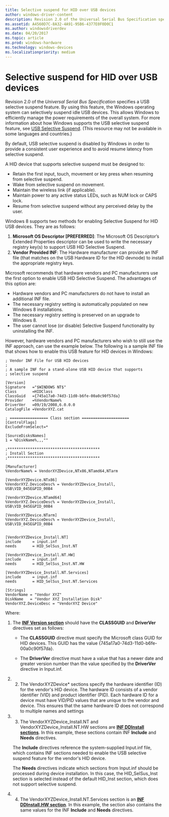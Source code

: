 ```yaml
---
title: Selective suspend for HID over USB devices
author: windows-driver-content
description: Revision 2.0 of the Universal Serial Bus Specification specifies a USB selective suspend feature.
ms.assetid: A4560D7C-8A32-4A91-95B6-4377E0F0D0C1
ms.author: windowsdriverdev
ms.date: 04/20/2017
ms.topic: article
ms.prod: windows-hardware
ms.technology: windows-devices
ms.localizationpriority: medium
---
```


# Selective suspend for HID over USB devices


Revision 2.0 of the *Universal Serial Bus Specification* specifies a USB selective suspend feature. By using this feature, the Windows operating system can selectively suspend idle USB devices. This allows Windows to efficiently manage the power requirements of the overall system. For more information about how Windows supports the USB selective suspend feature, see [USB Selective Suspend](https://msdn.microsoft.com/library/windows/hardware/ff540144). (This resource may not be available in some languages and countries.)

By default, USB selective suspend is disabled by Windows in order to provide a consistent user experience and to avoid resume latency from selective suspend.

A HID device that supports selective suspend must be designed to:

-   Retain the first input, touch, movement or key press when resuming from selective suspend.
-   Wake from selective suspend on movement.
-   Maintain the wireless link (if applicable).
-   Maintain power to any active status LEDs, such as NUM lock or CAPS lock.
-   Resume from selective suspend without any perceived delay by the user.

Windows 8 supports two methods for enabling Selective Suspend for HID USB devices. They are as follows:

1.  **Microsoft OS Descriptor \[PREFERRED\]**: The Microsoft OS Descriptor’s Extended Properties descriptor can be used to write the necessary registry key(s) to support USB HID Selective Suspend.
2.  **Vendor Provided INF**: The Hardware manufacturer can provide an INF file (that matches on the USB Hardware ID for the HID devnode) to install the appropriate registry keys.

Microsoft recommends that hardware vendors and PC manufacturers use the first option to enable USB HID Selective Suspend. The advantages of this option are:

-   Hardware vendors and PC manufacturers do not have to install an additional INF file.
-   The necessary registry setting is automatically populated on new Windows 8 installations.
-   The necessary registry setting is preserved on an upgrade to Windows 8.
-   The user cannot lose (or disable) Selective Suspend functionality by uninstalling the INF.

However, hardware vendors and PC manufacturers who wish to still use the INF approach, can use the example below. The following is a sample INF file that shows how to enable this USB feature for HID devices in Windows:

```ManagedCPlusPlus
; Vendor INF File for USB HID devices
;
; A sample INF for a stand-alone USB HID device that supports 
; selective suspend

[Version]
Signature   ="$WINDOWS NT$"
Class       =HIDClass
ClassGuid   ={745a17a0-74d3-11d0-b6fe-00a0c90f57da}
Provider    =%VendorName%
DriverVer   =09/19/2008,6.0.0.0
CatalogFile =VendorXYZ.cat

; ================= Class section =====================
[ControlFlags]
ExcludeFromSelect=*

[SourceDisksNames]
1 = %DiskName%,,,""

;*****************************************
; Install Section
;*****************************************

[Manufacturer]
%VendorName% = VendorXYZDevice,NTx86,NTamd64,NTarm

[VendorXYZDevice.NTx86]
%VendorXYZ.DeviceDesc% = VendorXYZDevice_Install, USB\VID_045E&PID_00B4

[VendorXYZDevice.NTamd64]
%VendorXYZ.DeviceDesc% = VendorXYZDevice_Install, USB\VID_045E&PID_00B4

[VendorXYZDevice.NTarm]
%VendorXYZ.DeviceDesc% = VendorXYZDevice_Install, USB\VID_045E&PID_00B4


[VendorXYZDevice_Install.NT] 
include     = input.inf
needs       = HID_SelSus_Inst.NT

[VendorXYZDevice_Install.NT.HW]
include     = input.inf
needs       = HID_SelSus_Inst.NT.HW

[VendorXYZDevice_Install.NT.Services]
include     = input.inf
needs       = HID_SelSus_Inst.NT.Services

[Strings]
VendorName = "Vendor XYZ"
DiskName   = "Vendor XYZ Installation Disk"
VendorXYZ.DeviceDesc = "VendorXYZ Device"
```

Where:

1.  The [**INF Version section**](https://msdn.microsoft.com/library/windows/hardware/ff547502) should have the **CLASSGUID** and **DriverVer** directives set as follows:

    -   The **CLASSGUID** directive must specify the Microsoft class GUID for HID devices. This GUID has the value {745a17a0-74d3-11d0-b6fe-00a0c90f57da}.

    -   The **DriverVer** directive must have a value that has a newer date and greater version number than the value specified by the **DriverVer** directive in Input.inf.

2.  2. The VendorXYZDevice\* sections specify the hardware identifier (ID) for the vendor's HID device. The hardware ID consists of a vendor identifier (VID) and product identifier (PID). Each hardware ID for a device must have VID/PID values that are unique to the vendor and device. This ensures that the same hardware ID does not correspond to multiple names and settings

3.  3. The VendorXYZDevice\_Install.NT and VendorXYZDevice\_Install.NT.HW sections are [**INF DDInstall sections**](https://msdn.microsoft.com/library/windows/hardware/ff547344). In this example, these sections contain INF **Include** and **Needs** directives.

    The **Include** directives reference the system-supplied Input.inf file, which contains INF sections needed to enable the USB selective suspend feature for the vendor's HID device.

    The **Needs** directives indicate which sections from Input.inf should be processed during device installation. In this case, the HID\_SelSus\_Inst section is selected instead of the default HID\_Inst section, which does not support selective suspend.

4.  4. The VendorXYZDevice\_Install.NT.Services section is an [**INF DDInstall.HW section**](https://msdn.microsoft.com/library/windows/hardware/ff547330). In this example, the section also contains the same values for the INF **Include** and **Needs** directives.

 

 




